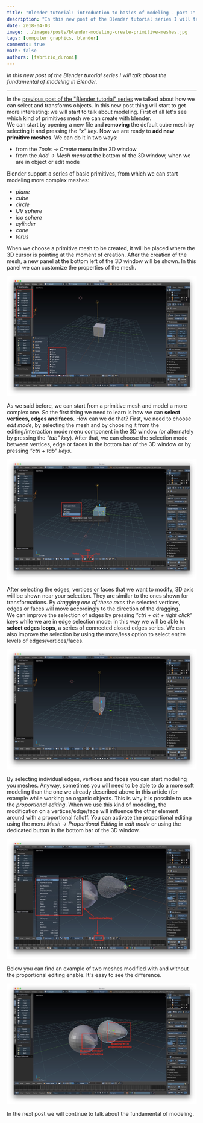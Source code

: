 ```yaml
---
title: "Blender tutorial: introduction to basics of modeling - part 1"
description: "In this new post of the Blender tutorial series I will talk about the fundamental of modeling in Blender."
date: 2018-04-03
image: ../images/posts/blender-modeling-create-primitive-meshes.jpg
tags: [computer graphics, blender]
comments: true
math: false
authors: [fabrizio_duroni]
---
```


*In this new post of the Blender tutorial series I will talk about the fundamental of modeling in Blender.*

---

In the [previous post of the "Blender tutorial" series](/2018/02/17/blender-tutorial-2-selecting-transforming-objects/ "Blender tutorial: selecting and transforming objects")
we talked about how we can select and transforms objects. In this new post thing will start to get more interesting: we
will start to talk about modeling. First of all let's see which kind of primitives mesh we can create with blender.  
We can start by opening a new file and **removing** the default cube mesh by selecting it and pressing the *"x" key*.
Now we are ready to **add new primitive meshes**. We can do it in two ways:

* from the *Tools -> Create* menu in the 3D window
* from the *Add -> Mesh menu* at the bottom of the 3D window, when we are in object or edit mode

Blender support a series of basic primitives, from which we can start modeling more complex meshes:

* *plane*
* *cube*
* *circle*
* *UV sphere*
* *ico sphere*
* *cylinder*
* *cone*
* *torus*

When we choose a primitive mesh to be created, it will be placed where the 3D cursor is pointing at the moment of
creation. After the creation of the mesh, a new panel at the bottom left of the 3D window will be shown. In this panel
we can customize the properties of the mesh.

![How to create primitive meshes](../images/posts/blender-modeling-create-primitive-meshes.jpg)

As we said before, we can start from a primitive mesh and model a more complex one. So the first thing we need to learn
is how we can **select vertices, edges and faces**. How can we do that? First, we need to choose *edit mode*, by
selecting the mesh and by choosing it from the editing/interaction mode menu component in the 3D window (or alternately
by pressing the *"tab" key*). After that, we can choose the selection mode between vertices, edge or faces in the bottom
bar of the 3D window or by pressing *"ctrl + tab" keys*.

![How to select edges, faces and vertices](../images/posts/blender-select-edges-faces-vertices.jpg)

After selecting the edges, vertices or faces that we want to modify, 3D axis will be shown near your selection. They are
similar to the ones shown for transformations. By *dragging one of these axes* the selected vertices, edges or faces
will move accordingly to the direction of the dragging.  
We can improve the selection of edges by pressing *"ctrl + alt + right click" keys* while we are in edge selection mode:
in this way we will be able to **select edges loops**, a series of connected closed edges series. We can also improve
the selection by using the more/less option to select entire levels of edges/vertices/faces.

![How to modify a mesh](../images/posts/blender-modified-mesh.jpg)

By selecting individual edges, vertices and faces you can start modeling you meshes. Anyway, sometimes you will need to
be able to do a more soft modeling than the one we already described above in this article (for example while working on
organic objects. This is why it is possible to use the *proportional editing*. When we use this kind of modeling, the
modification on a vertices/edge/face will influence the other element around with a proportional falloff. You can
activate the proportional editing using the menu *Mesh -> Proportional Editing* in *edit mode* or using the dedicated
button in the bottom bar of the 3D window.

![Proportional editing](../images/posts/blender-modeling-proportional-editing.jpg)

Below you can find an example of two meshes modified with and without the proportional editing enable. It's easy to see
the difference.

![Two meshes modified with and without the proportional editing enable](../images/posts/blender-modeling-proportional-editing-example.jpg)

In the next post we will continue to talk about the fundamental of modeling.
